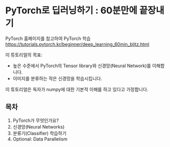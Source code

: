 ﻿# PyTorch로 딥러닝하기 : 60분만에 끝장내기

PyTorch 홈페이지를 참고하여 PyTorch 학습
https://tutorials.pytorch.kr/beginner/deep_learning_60min_blitz.html

이 튜토리얼의 목표:

* 높은 수준에서 PyTorch의 Tensor library와 신경망(Neural Network)를 이해합니다.
* 이미지를 분류하는 작은 신경망을 학습시킵니다.

이 튜토리얼은 독자가 numpy에 대한 기본적 이해를 하고 있다고 가정합니다.

## 목차
1. PyTorch가 무엇인가요?
2. 신경망(Neural Networks)
3. 분류기(Classifier) 학습하기
4. Optional: Data Parallelism

